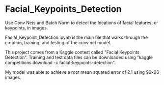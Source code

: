 # Facial_Keypoints_Detection
Use Conv Nets and Batch Norm to detect the locations of facial features, or keypoints, in images.

Facial_Keypoint_Detection.ipynb is the main file that walks through the creation, training, and testing of the conv net model.

This project comes from a Kaggle contest called "Facial Keypoints Detection".  Training and test data files can be downloaded using "kaggle competitions download -c facial-keypoints-detection".

My model was able to achieve a root mean squared error of 2.1 using 96x96 images.
